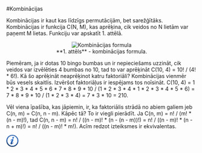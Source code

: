 #Kombinācijas

Kombinācijas ir kaut kas līdzīgs permutācijām, bet sarežģītāks. Kombinācijas ir funkcija C(N, M), kas aprēķina, cik veidos no N lietām var paņemt M lietas. Funkciju var apskatīt 1. attēlā.

<center><img alt="Kombinācijas formula" src="/media/theory/combinations.gif" /></center>

<center>**1. attēls** - kombinācijas formula.</center>

Piemēram, ja ir dotas 10 bingo bumbas un ir nepieciešams uzzināt, cik veidos var izvēlēties 4 bumbas no 10, tad to var aprēķināt C(10, 4) = 10! / (4! * 6!). Kā šo aprēķināt neaprēķinot katru faktoriāli? Kombinācijas vienmēr būs vesels skaitlis. Izvēršot faktoriāļus ir iespējams tos noīsināt. C(10, 4) = 1 * 2 * 3 * 4 * 5 * 6 * 7 * 8 * 9 * 10 / (1 * 2 * 3 * 4 * 1 * 2 * 3 * 4 * 5 * 6) = 7 * 8 * 9 * 10 / (1 * 2 * 3 * 4) = 7 * 3 * 10 = 210.

Vēl viena īpašība, kas jāpiemin, ir, ka faktoriālis strādā no abiem galiem jeb C(n, m) = C(n, n - m). Kāpēc tā? To ir viegli pierādīt. Ja C(n, m) = n! / (m! * (n - m)!), tad C(n, n - m) = n! / ((n - m)! * (n - (n - m))!) = n! / ((n - m)! * (n - n + m)!) = n! / ((n - m)! * m!). Acīm redzot izteiksmes ir ekvivalentas.

<a href="http://en.wikipedia.org/wiki/Combination" target="_blank">![Vairāk informācija](/media/theory/information.png)</a>